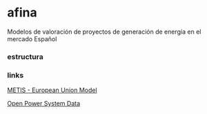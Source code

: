 # afina

Modelos de valoración de proyectos de generación de energía en el mercado Español

### estructura



### links

[METIS - European Union Model](https://ec.europa.eu/energy/data-analysis/energy-modelling/metis_en)

[Open Power System Data](https://open-power-system-data.org/)
